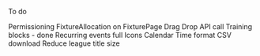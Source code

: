 ﻿To do

Permissioning
FixtureAllocation on FixturePage
Drag Drop
API call
Training blocks - done
Recurring events full
Icons
Calendar Time format
CSV download
Reduce league title size
